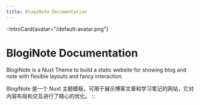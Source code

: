 ```yaml
---
title: BlogiNote Documentation
---
```


::IntroCard{avatar="/default-avatar.png"}
# BlogiNote Documentation

BlogiNote is a Nuxt Theme to build a static website for showing blog and note with flexible layouts and fancy interaction.

BlogiNote 是一个 Nuxt 主题模板，可用于展示博客文章和学习笔记的网站，它对内容布局和交互进行了精心的优化。
::